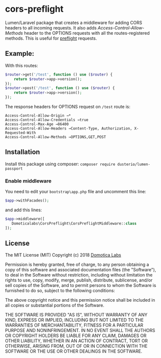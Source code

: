# cors-preflight
Lumen/Laravel package that creates a middleware for adding CORS headers to all incoming requests.
It also adds *Access-Control-Allow-Methods* header to the OPTIONS requests with all the routes-registered methods. This is useful for [preflight](https://developer.mozilla.org/en-US/docs/Glossary/Preflight_request) requests.

## Example:
With this routes:
```php
$router->get('/test', function () use ($router) {
    return $router->app->version();
});
$router->post('/test', function () use ($router) {
    return $router->app->version();
});
```
The response headers for OPTIONS request on `/test` route is:
```
Access-Control-Allow-Origin →*
Access-Control-Allow-Credentials →true
Access-Control-Max-Age →86400
Access-Control-Allow-Headers →Content-Type, Authorization, X-Requested-With
Access-Control-Allow-Methods →OPTIONS,GET,POST
```

## Installation
Install this package using composer:
```composer require dusterio/lumen-passport```

### Enable middleware
You need to edit your `bootstrap\app.php` file and uncomment this line:
```php
$app->withFacades();
```
and add this lines:
```php
$app->middleware([
   Domoticalabs\CorsPreflight\CorsPreflightMiddleware::class
]);
```

## License
The MIT License (MIT)
Copyright (c) 2018 [Domotica Labs](https://www.domoticalabs.com)

Permission is hereby granted, free of charge, to any person obtaining a copy of this software and associated documentation files (the "Software"), to deal in the Software without restriction, including without limitation the rights to use, copy, modify, merge, publish, distribute, sublicense, and/or sell copies of the Software, and to permit persons to whom the Software is furnished to do so, subject to the following conditions:

The above copyright notice and this permission notice shall be included in all copies or substantial portions of the Software.

THE SOFTWARE IS PROVIDED "AS IS", WITHOUT WARRANTY OF ANY KIND, EXPRESS OR IMPLIED, INCLUDING BUT NOT LIMITED TO THE WARRANTIES OF MERCHANTABILITY, FITNESS FOR A PARTICULAR PURPOSE AND NONINFRINGEMENT. IN NO EVENT SHALL THE AUTHORS OR COPYRIGHT HOLDERS BE LIABLE FOR ANY CLAIM, DAMAGES OR OTHER LIABILITY, WHETHER IN AN ACTION OF CONTRACT, TORT OR OTHERWISE, ARISING FROM, OUT OF OR IN CONNECTION WITH THE SOFTWARE OR THE USE OR OTHER DEALINGS IN THE SOFTWARE.
